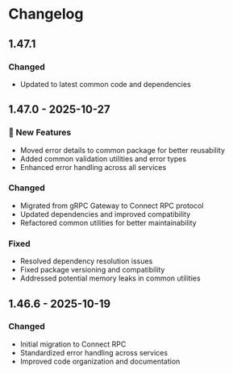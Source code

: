 # Changelog

## 1.47.1

### Changed
- Updated to latest common code and dependencies

## 1.47.0 - 2025-10-27

### 🚀 New Features
- Moved error details to common package for better reusability
- Added common validation utilities and error types
- Enhanced error handling across all services

### Changed
- Migrated from gRPC Gateway to Connect RPC protocol
- Updated dependencies and improved compatibility
- Refactored common utilities for better maintainability

### Fixed
- Resolved dependency resolution issues
- Fixed package versioning and compatibility
- Addressed potential memory leaks in common utilities

## 1.46.6 - 2025-10-19

### Changed
- Initial migration to Connect RPC
- Standardized error handling across services
- Improved code organization and documentation
